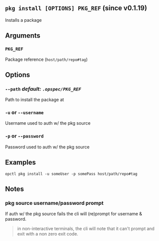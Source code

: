 ## `pkg install [OPTIONS] PKG_REF` (since v0.1.19)

Installs a package

## Arguments

### `PKG_REF`

Package reference (`host/path/repo#tag`)

## Options

### `--path` *default: `.opspec/PKG_REF`*

Path to install the package at

### `-u` or `--username`

Username used to auth w/ the pkg source

### `-p` or `--password`

Password used to auth w/ the pkg source

## Examples

```shell
opctl pkg install -u someUser -p somePass host/path/repo#tag
```

## Notes

### pkg source username/password prompt

If auth w/ the pkg source fails the cli will (re)prompt for username &
password.

> in non-interactive terminals, the cli will note that it can't prompt
> and exit with a non zero exit code.

